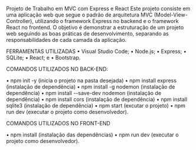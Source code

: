 Projeto de Trabalho em MVC com Express e React
Este projeto consiste em uma aplicação web que segue o padrão de arquitetura MVC (Model-View-Controller), utilizando o framework Express no backend e o framework React no frontend. O objetivo é demonstrar a estruturação de um projeto web seguindo as boas práticas de desenvolvimento, separando as responsabilidades de cada camada da aplicação.

FERRAMENTAS UTILIZADAS
• Visual Studio Code;
• Node.js;
• Express;
• SQLite;
• React; e
• Bootstrap.

 COMANDOS UTILIZADOS NO BACK-END:
 
• npm init -y (inicia o projeto na pasta desejada)
• npm install express (instalação de dependência)
• npm install -g nodemon (instalação de dependência)
• npm install --save-dev nodemon (instalação de dependência)
• npm install cors (instalação de dependência)
• npm install sqlite3 (instalação de dependência)
• npm start (excutar o projeto)
• npm run dev (executar o projeto como desenvolvedor).

COMANDOS UTILIZADOS NO FRONT-END

• npm install (instalação das dependências)
• npm run dev (executar o projeto como desenvolvedor).
